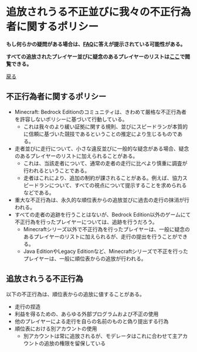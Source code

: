# 追放されうる不正並びに我々の不正行為者に関するポリシー

**もし何らかの疑問がある場合は、[FAQ](https://www.speedrun.com/mcbe/thread/vdv9t)に答えが提示されている可能性がある。**

**すべての追放されたプレイヤー並びに疑念のあるプレイヤーのリストは[ここ](https://www.speedrun.com/mcbe/thread/5cuo8)で閲覧できる。**

[戻る](../README.md)

## 不正行為者に関するポリシー

* Minecraft: Bedrock Editionのコミュニティは、きわめて厳格な不正行為者を許容しないポリシーに基づいて行動している。
    - これは我々のより緩い証拠に関する規則、並びにスピードランが本質的に信頼に基づいた競技であるということの推定により生じるものである。
* 走者並びに走行について、小さな違反並びに一般的な疑念がある場合、疑念のあるプレイヤーのリストに加えられることがある。
    - これは、当該走者について、通常の走者の走行に比べより慎重に調査が行われるということである。
    - 走者はこれにより、追加の制約が課されることがある。例えば、協力スピードランについて、すべての視点について提示することを求められるなどである。
* 重大な不正行為は、永久的な順位表からの追放並びに過去の走行の抹消が行われる。
* すべての走者の追跡を行うことはないが、Bedrock Edition以外のゲームにて不正行為を行ったプレイヤーについては、追跡を行うだろう。
    - Minecraftシリーズ以外で不正行為を行ったプレイヤーは、一般に疑念のあるプレイヤーのリストに加えられるが、走行の提出を行うことができる。
    - Java EditionやLegacy Editionなど、Minecraftシリーズで不正を行ったプレイヤーは、一般に順位表からの追放が行われる。

## 追放されうる不正行為

以下の不正行為は、順位表からの追放に値することがある。

* 走行の捏造
* 利益を得るための、あらゆる外部プログラムおよび不正の使用
* 他のプレイヤーによる走行を自らの名前のものと偽り提出する行為
* 順位表における別アカウントの使用
    - 別アカウントは常に追放されるが、モデレータはこれに合わせて主アカウントの追放の権限を留保している
